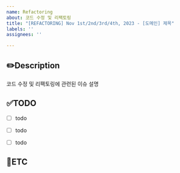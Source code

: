 ```yaml
---
name: Refactoring
about: 코드 수정 및 리팩토링
title: "[REFACTORING] Nov 1st/2nd/3rd/4th, 2023 - [도메인] 제목"
labels: ''
assignees: ''

---
```


✏️Description
-
코드 수정 및 리팩토링에 관련된 이슈 설명

✅TODO
-
- [ ] todo
- [ ] todo
- [ ] todo


🐾ETC
-
